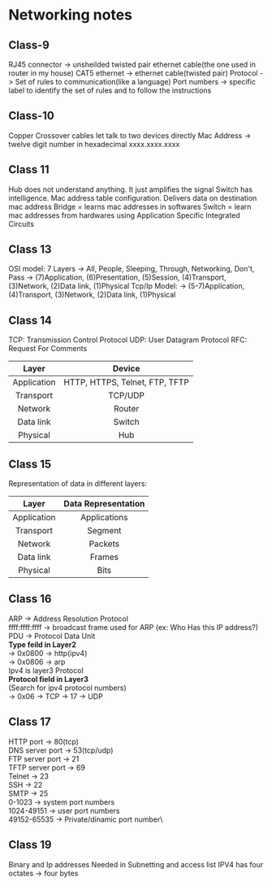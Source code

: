 # Networking notes

## Class-9

RJ45 connector -> unsheilded twisted pair ethernet cable(the one used in router in my house)
CAT5 ethernet -> ethernet cable(twisted pair)
Protocol -> Set of rules to communication(like a language)
Port numbers -> specific label to identify the set of rules and to follow the instructions

## Class-10

Copper Crossover cables let talk to two devices directly
Mac Address -> twelve digit number in hexadecimal xxxx.xxxx.xxxx

## Class 11

Hub does not understand anything. It just amplifies the signal
Switch has intelligence. Mac address table configuration. Delivers data on destination mac address
Bridge = learns mac addresses in softwares
Switch = learn mac addresses from hardwares using Application Specific Integrated Circuits

## Class 13

OSI model: 7 Layers -> All, People, Sleeping, Through, Networking, Don't, Pass
                    -> (7)Application, (6)Presentation, (5)Session, (4)Transport, (3)Network, (2)Data link, (1)Physical
Tcp/Ip Model:       -> (5-7)Application, (4)Transport, (3)Network, (2)Data link, (1)Physical

## Class 14

TCP: Transmission Control Protocol
UDP: User Datagram Protocol
RFC: Request For Comments

|    Layer    |             Device             |
| :---------: | :----------------------------: |
| Application | HTTP, HTTPS, Telnet, FTP, TFTP |
|  Transport  |            TCP/UDP             |
|   Network   |             Router             |
|  Data link  |             Switch             |
|  Physical   |              Hub               |

## Class 15

Representation of data in different layers:

|    Layer    | Data Representation |
| :---------: | :-----------------: |
| Application |    Applications     |
|  Transport  |       Segment       |
|   Network   |       Packets       |
|  Data link  |       Frames        |
|  Physical   |        Bits         |

## Class 16

ARP -> Address Resolution Protocol\
ffff:ffff:ffff -> broadcast frame used for ARP (ex: Who Has this IP address?)\
PDU -> Protocol Data Unit\
**Type feild in Layer2**\
-> 0x0800 -> http(ipv4)\
-> 0x0806 -> arp\
Ipv4 is layer3 Protocol\
**Protocol field in Layer3**\
(Search for ipv4 protocol numbers)\
-> 0x06 -> TCP
-> 17 -> UDP

## Class 17

HTTP port -> 80(tcp)\
DNS server port -> 53(tcp/udp)\
FTP server port -> 21\
TFTP server port -> 69\
Telnet -> 23\
SSH -> 22\
SMTP -> 25\
0-1023 -> system port numbers\
1024-49151 -> user port numbers\
49152-65535 -> Private/dinamic port number\

## Class 19

Binary and Ip addresses
Needed in Subnetting and access list
IPV4 has four octates -> four bytes
